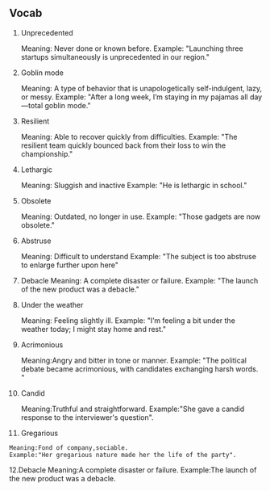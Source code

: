 ## Vocab

1. Unprecedented

   Meaning: Never done or known before.
   Example: "Launching three startups simultaneously is unprecedented in our region."

2. Goblin mode

   Meaning: A type of behavior that is unapologetically self-indulgent, lazy, or messy.
   Example: "After a long week, I’m staying in my pajamas all day—total goblin mode."

3. Resilient

   Meaning: Able to recover quickly from difficulties.
   Example: "The resilient team quickly bounced back from their loss to win the championship."

4. Lethargic

   Meaning: Sluggish and inactive
   Example: "He is lethargic in school."

5. Obsolete

   Meaning: Outdated, no longer in use.
   Example: "Those gadgets are now obsolete."

6. Abstruse

    Meaning: Difficult to understand
    Example: "The subject is too abstruse to enlarge further upon here" 

7. Debacle
   Meaning:  A complete disaster or failure.
   Example:  "The launch of the new product was a debacle."

8. Under the weather

    Meaning: Feeling slightly ill.
    Example: "I’m feeling a bit under the weather today; I might stay home and rest."


9. Acrimonious

    Meaning:Angry and bitter in tone or
    manner.
    Example: "The political debate became acrimonious, with candidates exchanging harsh words. "
10. Candid

    Meaning:Truthful and straightforward.
    Example:"She gave a candid response to the interviewer's question".

11.  Gregarious

    Meaning:Fond of company,sociable.
    Example:"Her gregarious nature made her the life of the party".

12.Debacle
   Meaning:A complete disaster or failure.
   Example:The launch of the new product was a debacle.
